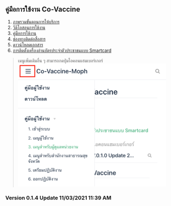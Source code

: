## คู่มือการใช้งาน Co-Vaccine

1. [ภาพรวมขั้นตอนการให้บริการ](./img/co-vaccine_03112021-B.pdf)
1. [วีดีโอสอนการใช้งาน](../video/index.md)
1. [คู่มือการใช้งาน](../user/login.md)
1. [ช่องทางติดต่อสื่อสาร](../user/login.md)
1. [ดาวน์โหลดเอกสาร](../contact/index.md)
1. [การติดตั้งเครื่องอ่านบัตรประจำตัวประชาชนแบบ Smartcard](../smartcard/install.md)

>เมนูเพิ่มเติมอื่น ๆ สามารถกดปุ่มไอคอนแฮมเบอร์เกอร์
![](./img/menu-top.png)

### Version 0.1.4 Update 11/03/2021 11:39 AM

